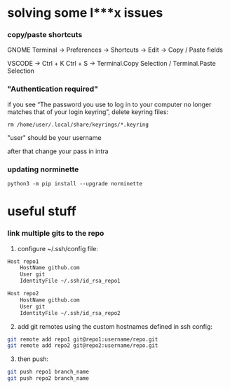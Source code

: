 # solving some l***x issues

### copy/paste shortcuts

GNOME Terminal -> Preferences -> Shortcuts -> Edit -> Copy / Paste fields

VSCODE -> Ctrl + K Ctrl + S -> Terminal.Copy Selection / Terminal.Paste Selection



### "Authentication required"
if you see “The password you use to log in to your computer no longer matches that of your login keyring”, delete keyring files:

```rm /home/user/.local/share/keyrings/*.keyring```

"user" should be your username

after that change your pass in intra



### updating norminette

```python3 -m pip install --upgrade norminette```

# useful stuff

### link multiple gits to the repo

1. configure ~/.ssh/config file:

```bash
Host repo1
    HostName github.com
    User git
    IdentityFile ~/.ssh/id_rsa_repo1

Host repo2
    HostName github.com
    User git
    IdentityFile ~/.ssh/id_rsa_repo2
```

2. add git remotes using the custom hostnames defined in ssh config:

```bash
git remote add repo1 git@repo1:username/repo.git
git remote add repo2 git@repo2:username/repo.git
```

3. then push:

```bash
git push repo1 branch_name
git push repo2 branch_name
```